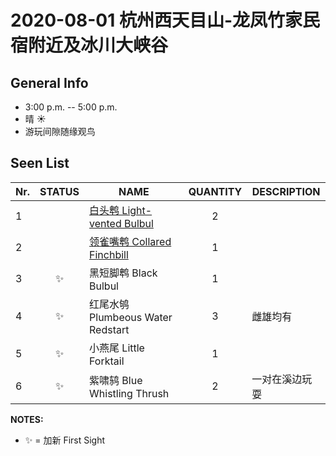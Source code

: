 # 2020-08-01 杭州西天目山-龙凤竹家民宿附近及冰川大峡谷

## General Info
*  3:00 p.m. -- 5:00 p.m.
*  晴  :sunny:
*  游玩间隙随缘观鸟

## Seen List
Nr.|STATUS | NAME                                   | QUANTITY| DESCRIPTION                    |
|--| :--:  |----------------------------------------| :-----: |--------------------------------|
|1||[白头鹎 Light-vented Bulbul](https://github.com/simonace/My-Birding-Log/blob/master/have-seen-list.md#%E7%99%BD%E5%A4%B4%E9%B9%8E-light-vented-bulbul)|2||
|2||[领雀嘴鹎 Collared Finchbill](https://github.com/simonace/My-Birding-Log/blob/master/have-seen-list.md#%E9%A2%86%E9%9B%80%E5%98%B4%E9%B9%8E-collared-finchbill)|1||
|3|:sparkles:|黑短脚鹎 Black Bulbul|1||
|4|:sparkles:|红尾水鸲 Plumbeous Water Redstart|3|雌雄均有|
|5|:sparkles:|小燕尾 Little Forktail|1||
|6|:sparkles:|紫啸鸫 Blue Whistling Thrush|2|一对在溪边玩耍|

**NOTES:**
- :sparkles: = 加新 First Sight
